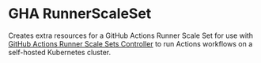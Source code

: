 # GHA RunnerScaleSet

Creates extra resources for a GitHub Actions Runner Scale Set for use with [GitHub Actions Runner Scale Sets Controller](https://github.com/actions/actions-runner-controller) to run Actions workflows on a self-hosted Kubernetes cluster.
